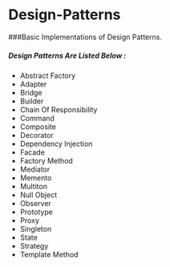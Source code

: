 # Design-Patterns
###Basic Implementations of Design Patterns.
##### Design Patterns Are Listed Below : 
* Abstract Factory
* Adapter
* Bridge
* Builder
* Chain Of Responsibility
* Command
* Composite
* Decorator
* Dependency Injection
* Facade
* Factory Method
* Mediator
* Memento
* Multiton
* Null Object
* Observer
* Prototype
* Proxy
* Singleton
* State
* Strategy
* Template Method
